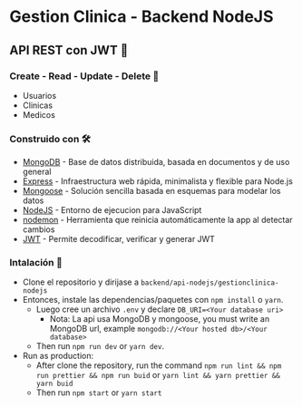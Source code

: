 # Gestion Clinica - Backend NodeJS
## API REST con JWT 🏥
### Create - Read - Update - Delete 🚀
* Usuarios   
* Clinicas   
* Medicos
### Construido con 🛠️
* [MongoDB](https://www.mongodb.com/es) -  Base de datos distribuida, basada en documentos y de uso general
* [Express](https://expressjs.com/es/) - Infraestructura web rápida, minimalista y flexible para Node.js
* [Mongoose](https://mongoosejs.com/) - Solución sencilla basada en esquemas para modelar los datos
* [NodeJS](https://nodejs.org/es/) - Entorno de ejecucion para JavaScript
* [nodemon](https://www.npmjs.com/package/nodemon) - Herramienta que reinicia automáticamente la app al detectar cambios
* [JWT](https://jwt.io/) - Permite decodificar, verificar y generar JWT

### Intalación 📌
* Clone el repositorio y dirijase a `backend/api-nodejs/gestionclinica-nodejs`
* Entonces, instale las dependencias/paquetes con `npm install` o `yarn`.
    * Luego cree un archivo `.env` y declare `DB_URI=<Your database uri>`
        * Nota: La api usa MongoDB y mongoose, you must write an MongoDB url, example `mongodb://<Your hosted db>/<Your database>`
    * Then run `npm run dev` or `yarn dev`.
* Run as production:
    * After clone the repository, run the command `npm run lint && npm run prettier && npm run buid` or `yarn lint && yarn prettier && yarn buid`
    * Then run `npm start` or `yarn start`